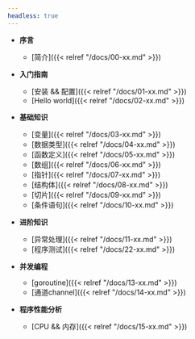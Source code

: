 ```yaml
---
headless: true
---
```


- **序言**
  - [简介]({{< relref "/docs/00-xx.md" >}})

- **入门指南**
  - [安装 && 配置]({{< relref "/docs/01-xx.md" >}})
  - [Hello world]({{< relref "/docs/02-xx.md" >}})

- **基础知识**
  - [变量]({{< relref "/docs/03-xx.md" >}})
  - [数据类型]({{< relref "/docs/04-xx.md" >}})
  - [函数定义]({{< relref "/docs/05-xx.md" >}})
  - [数组]({{< relref "/docs/06-xx.md" >}})
  - [指针]({{< relref "/docs/07-xx.md" >}})
  - [结构体]({{< relref "/docs/08-xx.md" >}})
  - [切片]({{< relref "/docs/09-xx.md" >}})
  - [条件语句]({{< relref "/docs/10-xx.md" >}})

- **进阶知识**
  - [异常处理]({{< relref "/docs/11-xx.md" >}})
  - [程序测试]({{< relref "/docs/22-xx.md" >}})

- **并发编程**
  - [goroutine]({{< relref "/docs/13-xx.md" >}})
  - [通道channel]({{< relref "/docs/14-xx.md" >}})

- **程序性能分析**
  - [CPU && 内存]({{< relref "/docs/15-xx.md" >}})

